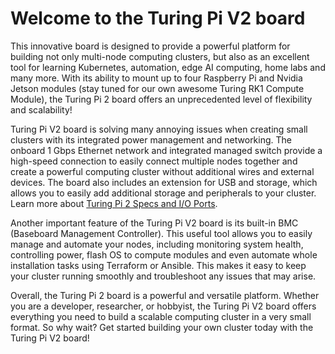 <div class="flex flex-grow flex-col gap-3">
<div class="min-h-[20px] flex flex-col items-start gap-4 whitespace-pre-wrap">
<div class="markdown prose w-full break-words dark:prose-invert light">
<h1>Welcome to the Turing Pi V2 board</h1>
<p>This innovative board is designed to provide a powerful platform for building not only multi-node computing clusters, but also as an excellent tool for learning Kubernetes, automation, edge AI computing, home labs and many more. With its ability to mount up to four Raspberry Pi and Nvidia Jetson modules (stay tuned for our own awesome Turing RK1 Compute Module), the Turing Pi 2 board offers an unprecedented level of flexibility and scalability!</p>
<p>Turing Pi V2 board is solving many annoying issues when creating small clusters with its integrated power management and networking. The onboard 1 Gbps Ethernet network and integrated managed switch provide a high-speed connection to easily connect multiple nodes together and create a powerful computing cluster without additional wires and external devices. The board also includes an extension for USB and storage, which allows you to easily add additional storage and peripherals to your cluster. Learn more about <a href="https://help.turingpi.com/hc/en-us/articles/8685766680477-Specifications-and-I-O-Ports" target="_self">Turing Pi 2 Specs and I/O Ports</a>.</p>
<p>Another important feature of the Turing Pi V2 board is its built-in BMC (Baseboard Management Controller). This useful tool allows you to easily manage and automate your nodes, including monitoring system health, controlling power, flash OS to compute modules and even automate whole installation tasks using Terraform or Ansible. This makes it easy to keep your cluster running smoothly and troubleshoot any issues that may arise. </p>
<p>Overall, the Turing Pi 2 board is a powerful and versatile platform. Whether you are a developer, researcher, or hobbyist, the Turing Pi V2 board offers everything you need to build a scalable computing cluster in a very small format. So why wait? Get started building your own cluster today with the Turing Pi V2 board!</p>
</div>
</div>
</div>